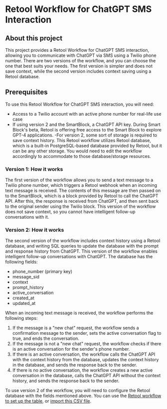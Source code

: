# Retool Workflow for ChatGPT SMS Interaction

## About this project

This project provides a Retool Workflow for ChatGPT SMS interaction, allowing you to communicate with ChatGPT via SMS using a Twilio phone number. There are two versions of the workflow, and you can choose the one that best suits your needs. The first version is simpler and does not save context, while the second version includes context saving using a Retool database.

## Prerequisites

To use this Retool Workflow for ChatGPT SMS interaction, you will need:

- Access to a Twilio account with an active phone number for real-life use case
- If using version 2 and the SmartBlock, a ChatGPT API key. During Smart Block's beta, Retool is offering free access to the Smart Block to explore GPT-4 applications.
-For version 2, some sort of storage is required to save context history. This Retool workflow utilizes Retool database, which is a built-in PostgreSQL-based database provided by Retool, but it can be any other storage. You would need to edit the workflow accordingly to accommodate to those database/storage resources.

### Version 1: How it works

The first version of the workflow allows you to send a text message to a Twilio phone number, which triggers a Retool webhook when an incoming text message is received. The contents of this message are then passed on to the SmartBlock, which is a block provided by Retool to call the ChatGPT API. After this, the response is received from ChatGPT, and then sent back to the original sender using the Twilio block. This version of the workflow does not save context, so you cannot have intelligent follow-up conversations with it.

### Version 2: How it works

The second version of the workflow includes context history using a Retool database, and writing SQL queries to update the database with the prompt and response history from ChatGPT. This version of the workflow enables intelligent follow-up conversations with ChatGPT. The database has the following fields:

- phone_number (primary key)
- message_sid
- context
- prompt_history
- active_conversation
- created_at
- updated_at

When an incoming text message is received, the workflow performs the following steps:

1. If the message is a "new chat" request, the workflow sends a confirmation message to the sender, sets the active conversation flag to true, and ends the conversation.
2. If the message is not a "new chat" request, the workflow checks if there is an active conversation for the sender's phone number.
3. If there is an active conversation, the workflow calls the ChatGPT API with the context history from the database, updates the context history in the database, and sends the response back to the sender.
4. If there is no active conversation, the workflow creates a new active conversation in the database, calls the ChatGPT API without the context history, and sends the response back to the sender.

To use version 2 of the workflow, you will need to configure the Retool database with the fields mentioned above. You can use the [Retool workflow to set up the table](https://retool.com/template/create-table-in-database/), or [import this CSV file](https://github.com/retoolhq/chatgpt-sms-interaction/blob/main/retool_database_fields.csv).

